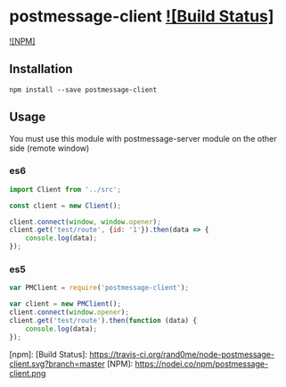 postmessage-client [![Build Status]](https://travis-ci.org/rand0me/node-postmessage-client)
==========================================
[![NPM]](https://nodei.co/npm/postmessage-client/)

## Installation
```
npm install --save postmessage-client
```

## Usage

You must use this module with postmessage-server module on the other side (remote window)

### es6
```javascript
import Client from '../src';

const client = new Client();

client.connect(window, window.opener);
client.get('test/route', {id: '1'}).then(data => {
    console.log(data);
});
```

### es5
```javascript
var PMClient = require('postmessage-client');

var client = new PMClient();
client.connect(window.opener);
client.get('test/route').then(function (data) {
    console.log(data);
});
```

[npm]:
[Build Status]: https://travis-ci.org/rand0me/node-postmessage-client.svg?branch=master
[NPM]: https://nodei.co/npm/postmessage-client.png
